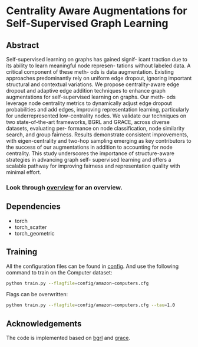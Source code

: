 # Centrality Aware Augmentations for Self-Supervised Graph Learning

## Abstract
Self-supervised learning on graphs has gained signif- icant traction due to its ability to learn meaningful node represen- tations without labeled data. A critical component of these meth- ods is data augmentation. Existing approaches predominantly rely on uniform edge dropout, ignoring important structural and contextual variations. We propose centrality-aware edge dropout and adaptive edge addition techniques to enhance graph augmentations for self-supervised learning on graphs. Our meth- ods leverage node centrality metrics to dynamically adjust edge dropout probabilities and add edges, improving representation learning, particularly for underrepresented low-centrality nodes. We validate our techniques on two state-of-the-art frameworks, BGRL and GRACE, across diverse datasets, evaluating per- formance on node classification, node similarity search, and group fairness. Results demonstrate consistent improvements, with eigen-centrality and two-hop sampling emerging as key contributors to the success of our augmentations in addition to accounting for node centrality. This study underscores the importance of structure-aware strategies in advancing graph self- supervised learning and offers a scalable pathway for improving fairness and representation quality with minimal effort.

### Look through [overview](./overview.pdf) for an overview. 


## Dependencies

- torch
- torch_scatter
- torch_geometric



## Training

All the configuration files can be found in [config](./config). And use the following command to train on the Computer dataset:

```bash
python train.py --flagfile=config/amazon-computers.cfg
```

Flags can be overwritten:

```bash
python train.py --flagfile=config/amazon-computers.cfg --tau=1.0
```



## Acknowledgements
The code is implemented based on [bgrl](https://github.com/nerdslab/bgrl) and [grace](https://github.com/CRIPAC-DIG/GRACE).
